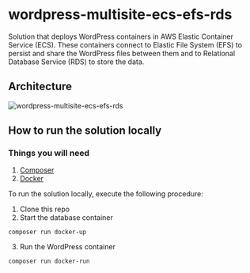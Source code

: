 # wordpress-multisite-ecs-efs-rds

Solution that deploys WordPress containers in AWS Elastic Container Service (ECS). These containers connect to Elastic File System (EFS) to persist and share the WordPress files between them and to Relational Database Service (RDS) to store the data.

## Architecture

![wordpress-multisite-ecs-efs-rds](https://user-images.githubusercontent.com/4935587/150462554-d7126f41-4155-4fa2-8041-f5c26297e26a.png)

## How to run the solution locally

### Things you will need

1. [Composer](https://getcomposer.org/download/)
2. [Docker](https://docs.docker.com/get-docker/)

To run the solution locally, execute the following procedure:

1. Clone this repo
2. Start the database container

```
composer run docker-up
```

3. Run the WordPress container

```
composer run docker-run
```